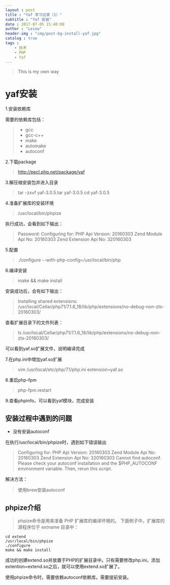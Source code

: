 ```yaml
---
layout : post
title : "Yaf 学习记录（1）"
subtitle : "Yaf 安装"
date : 2017-07-05 15:40:00
author : "Leiow"
header-img : "img/post-bg-install-yaf.jpg"
catalog : true
tags : 
    - 技术
    - PHP
    - Yaf
---
```


> This is my own way

# yaf安装

1.安装依赖库

需要的依赖库包括：

> - gcc
> - gcc-c++
> - make
> - automake
> - autoconf


2.下载package

> http://pecl.php.net/package/yaf

3.解压缩安装包并进入目录

> tar -zxvf yaf-3.0.5.tar yaf-3.0.5
> cd yaf-3.0.5

4.准备扩展库的安装环境

> /usr/local/bin/phpize

执行成功，会看到如下输出：
> Password:
Configuring for:
PHP Api Version:         20160303
Zend Module Api No:      20160303
Zend Extension Api No:   320160303

5.配置

> ./configure --with-php-config=/usr/local/bin/php

6.编译安装

> make && make install

安装成功后，会有如下输出：

> Installing shared extensions:     /usr/local/Cellar/php71/7.1.6_18/lib/php/extensions/no-debug-non-zts-20160303/

查看扩展目录下的文件列表：

> ls /usr/local/Cellar/php71/7.1.6_18/lib/php/extensions/no-debug-non-zts-20160303/

可以看到yaf.so扩展文件，说明编译完成

7.在php.ini中增加yaf.so扩展

> vim /usr/local/etc/php/7.1/php.ini
> extension=yaf.so

8.重启php-fpm

> php-fpm.restart

9.查看phpinfo，可以看到yaf模块，完成安装

## 安装过程中遇到的问题

- 没有安装autoconf

在执行/usr/local/bin/phpize时，遇到如下错误输出

> Configuring for:
PHP Api Version:         20160303
Zend Module Api No:      20160303
Zend Extension Api No:   320160303
Cannot find autoconf. Please check your autoconf installation and the
$PHP_AUTOCONF environment variable. Then, rerun this script.

解决方法：

> 使用brew安装autoconf

## phpize介绍

> phpize命令是用来准备 PHP 扩展库的编译环境的。
> 下面例子中，扩展库的源程序位于 extname 目录中：

```
cd extend
/usr/local/bin/phpize
./configure
make && make install
```
成功的创建extend.so并放置于PHP的扩展目录中。只有需要修改php.ini，添加extention=extend.so之后，就可以使用extend.so扩展了。

使用phpize命令时，需要依赖autoconf依赖库。需要提前安装。


